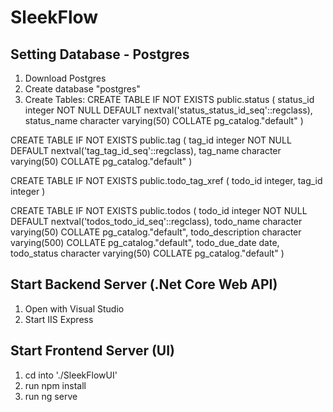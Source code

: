 # SleekFlow

## Setting Database - Postgres

1. Download Postgres
2. Create database "postgres"
3. Create Tables:
CREATE TABLE IF NOT EXISTS public.status
(
    status_id integer NOT NULL DEFAULT nextval('status_status_id_seq'::regclass),
    status_name character varying(50) COLLATE pg_catalog."default"
)

CREATE TABLE IF NOT EXISTS public.tag
(
    tag_id integer NOT NULL DEFAULT nextval('tag_tag_id_seq'::regclass),
    tag_name character varying(50) COLLATE pg_catalog."default"
)

CREATE TABLE IF NOT EXISTS public.todo_tag_xref
(
    todo_id integer,
    tag_id integer
)

CREATE TABLE IF NOT EXISTS public.todos
(
    todo_id integer NOT NULL DEFAULT nextval('todos_todo_id_seq'::regclass),
    todo_name character varying(50) COLLATE pg_catalog."default",
    todo_description character varying(500) COLLATE pg_catalog."default",
    todo_due_date date,
    todo_status character varying(50) COLLATE pg_catalog."default"
)

## Start Backend Server (.Net Core Web API)
1. Open with Visual Studio
2. Start IIS Express

## Start Frontend Server (UI)
1. cd into './SleekFlowUI'
2. run npm install
3. run ng serve